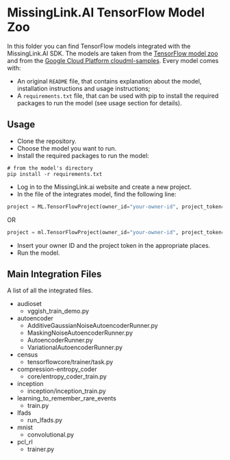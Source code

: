# MissingLink.AI TensorFlow Model Zoo

In this folder you can find TensorFlow models integrated with the MissingLink.AI SDK.
The models are taken from the [TensorFlow model zoo](https://github.com/tensorflow/models) and from the [Google Cloud Platform cloudml-samples](https://github.com/GoogleCloudPlatform/cloudml-samples).
Every model comes with:
* An original `README` file, that contains explanation about the model, installation instructions and usage instructions;
* A `requirements.txt` file, that can be used with pip to install the required packages to run the model (see usage section for details).

## Usage

* Clone the repository.
* Choose the model you want to run.
* Install the required packages to run the model:
```
# from the model's directory
pip install -r requirements.txt
```
* Log in to the MissingLink.ai website and create a new project.
* In the file of the integrates model, find the following line:
```python
project = ML.TensorFlowProject(owner_id="your-owner-id", project_token="your-project-token")
```
OR
```python
project = ml.TensorFlowProject(owner_id="your-owner-id", project_token="your-project-token")
```
* Insert your owner ID and the project token in the appropriate places.
* Run the model.

## Main Integration Files

A list of all the integrated files.

* audioset
  - vggish_train_demo.py
* autoencoder
  - AdditiveGaussianNoiseAutoencoderRunner.py
  - MaskingNoiseAutoencoderRunner.py
  - AutoencoderRunner.py
  - VariationalAutoencoderRunner.py
* census
  - tensorflowcore/trainer/task.py
* compression-entropy_coder
  - core/entropy_coder_train.py
* inception
  - inception/inception_train.py
* learning_to_remember_rare_events
  - train.py
* lfads
  - run_lfads.py
* mnist
  - convolutional.py
* pcl_rl
  - trainer.py
